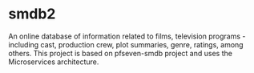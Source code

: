 # smdb2
An online database of information related to films, television programs - including cast, production crew, plot 
summaries, genre, ratings, among others. This project is based on pfseven-smdb project and uses the Microservices 
architecture.
